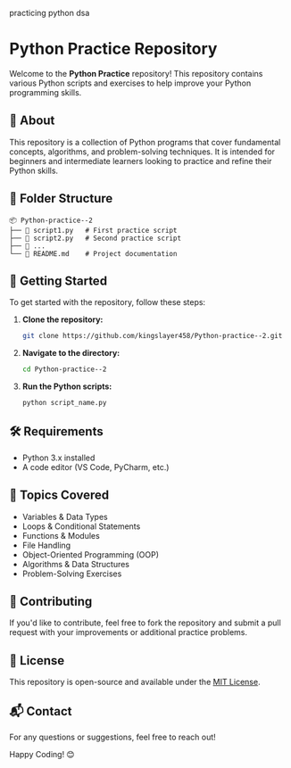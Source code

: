 practicing python dsa
# Python Practice Repository

Welcome to the **Python Practice** repository! This repository contains various Python scripts and exercises to help improve your Python programming skills.

## 📌 About
This repository is a collection of Python programs that cover fundamental concepts, algorithms, and problem-solving techniques. It is intended for beginners and intermediate learners looking to practice and refine their Python skills.

## 📂 Folder Structure
```
📦 Python-practice--2
├── 📜 script1.py   # First practice script
├── 📜 script2.py   # Second practice script
├── 📜 ...
└── 📜 README.md    # Project documentation
```

## 🚀 Getting Started
To get started with the repository, follow these steps:

1. **Clone the repository:**
   ```sh
   git clone https://github.com/kingslayer458/Python-practice--2.git
   ```
2. **Navigate to the directory:**
   ```sh
   cd Python-practice--2
   ```
3. **Run the Python scripts:**
   ```sh
   python script_name.py
   ```

## 🛠 Requirements
- Python 3.x installed
- A code editor (VS Code, PyCharm, etc.)

## 📖 Topics Covered
- Variables & Data Types
- Loops & Conditional Statements
- Functions & Modules
- File Handling
- Object-Oriented Programming (OOP)
- Algorithms & Data Structures
- Problem-Solving Exercises

## 🤝 Contributing
If you'd like to contribute, feel free to fork the repository and submit a pull request with your improvements or additional practice problems.

## 📜 License
This repository is open-source and available under the [MIT License](LICENSE).

## 📬 Contact
For any questions or suggestions, feel free to reach out!

Happy Coding! 😊

